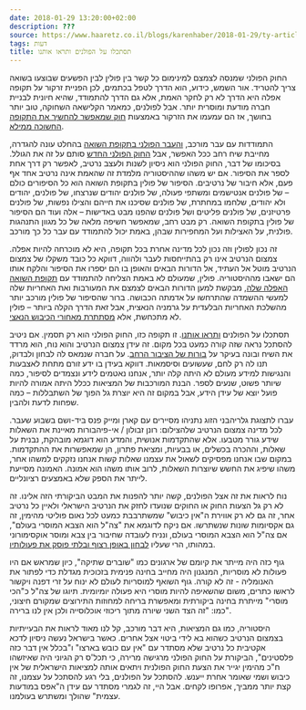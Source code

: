 ```yaml
---
date: 2018-01-29 13:20:00+02:00
description: ???
source: https://www.haaretz.co.il/blogs/karenhaber/2018-01-29/ty-article/0000017f-f8f2-d2d5-a9ff-f8fe7ed70000
tags: דעות
title: תסתכלו על הפולנים ותראו אותנו
---
```


החוק הפולני שמנסה לצמצם למינימום כל קשר בין פולין לבין הפשעים שבוצעו בשואה צריך להטריד. אור השמש, כידוע, הוא הדרך לטפל בכתמים, לכן הפניית זרקור על תקופה אפלה היא הדרך לא רק לחקר האמת, אלא גם הדרך להתמודד, שהיא חיונית לבניית חברה מודעת ומוסרית יותר. אבל לפולנים, כמאמר הקלישאה השחוקה, טוב יותר בחושך, אז הם עמעמו את הזרקור באמצעות [חוק שמאפשר להחשיך את התקופה החשוכה ממילא](/news/world/europe/2018-01-27/ty-article/.premium/0000017f-e0bd-d38f-a57f-e6ff88c40000). 

התמודדות עם עבר מורכב, [והעבר הפולני בתקופת השואה](/news/world/europe/2016-08-18/ty-article/.premium/0000017f-f715-d47e-a37f-ff3d83a40000) בהחלט עונה להגדרה, מחייבת שיח רחב ככל האפשר, אבל [החוק הפולני החדש](/news/politics/2018-01-27/ty-article/0000017f-e0c4-d38f-a57f-e6d6bbc50000) סותם על זה את הגולל. בסיכומו של דבר, החוק הפולני הוא ניסיון לשנות ולעצב נרטיב, לאפשר רק דרך אחת לספר את הסיפור. אם יש משהו שההיסטוריה מלמדת זה שהאמת אינה נרטיב אחד אף פעם, אלא חיבור של נרטיבים. הסיפור של פולין בתקופת השואה הוא כל הסיפורים כולם – של פולנים אנטישמים ומשתפי פעולה, של פולנים יהודים שנרצחו, של פולנים, יהודים ולא יהודים, שלחמו במחתרת, של פולנים שסיכנו את חייהם והצילו נפשות, של פולנים פרטיזנים, של פולנים פליטים ושל פולנים שהפנו מבט באדישות – אלה ועוד הם הסיפור של פולין בתקופת השואה. רק מבט רחב, שמאפשר חשיפה מלאה של כל מגוון התנהגות פולנית, על האצילות ועל המחפירות שבהן, באמת יכול להתמודד עם עבר כל כך מורכב. 

זה נכון לפולין וזה נכון לכל מדינה אחרת בכל תקופה, היא לא מוכרחה להיות אפלה. צמצום הנרטיב אינו רק בהתייחסות לעבר ולהווה, דווקא כל כובד משקלו של צמצום הנרטיב מוטל אל העתיד, אל הדורות הבאים והאופן בו הם יספרו את הסיפור והלקח אותו הם ישאבו מההיסטוריה. פולין, שמעולם לא באמת הצליחה להתמודד עם [תקופת השואה האפלה שלה](/magazine/2017-02-02/ty-article/.premium/0000017f-e360-d75c-a7ff-ffedc84d0000), מבקשת למען הדורות הבאים לצמצם את המעורבות ואת האחריות שלה למעשי ההשמדה שהתרחשו על אדמתה הכבושה. ברור שהסיפור של פולין מורכב יותר מהשלכת האחריות הבלעדית על גרמניה הנאצית, אבל זאת הדרך הקלה ביותר – פולין לא מתכחשת, אלא [מסתתרת מאחורי הכיבוש הנאצי](/news/world/2016-08-17/ty-article/0000017f-f661-d318-afff-f76318770000). 

תסתכלו על הפולנים [ותראו אותנו](/blogs/eyalmegged/2018-01-28/ty-article/0000017f-f8ec-d47e-a37f-f9fc187e0000). זו תקופה כזו, החוק הפולני הוא רק תסמין. אם ניטיב להסתכל נראה שזה קורה כמעט בכל מקום. זה עידן צמצום הנרטיב והוא נוח, הוא מרדד את השיח ובונה בעיקר על [בורות של הציבור הרחב](/blogs/tuvi/2017-09-26/ty-article/0000017f-f8f9-ddde-abff-fcfdc76e0000). על חברה שנמאס לה לבחון ולבדוק, תנו לה רק לחם, שעשועים וסיסמאות. דווקא בעידן בו ידע זורם מתחת לאצבעות והנגישות למידע מעולם לא היתה קלה יותר, אנחנו נאטמים לידע ונצמדים לסיפור, כמה שיותר פשוט, שנעים לספר. הבנת המורכבות של המציאות ככלל היתה אמורה להיות פועל יוצא של עידן הידע, אבל במקום זה היא יוצרת גל הפוך של השתבללות – כמה שפחות לדעת ולהבין. 

 עברו לתצוגת גלריהבני הזוג נתניהו מסיירים עם קארן ומייק פנס ביד-ושם בשבוע שעבר. לכל מדינה צמצום הנרטיב שלהצילום: רונן זבולון / אי-פיהבורות מאיינת את השאלות שידע גורר מטבעו. אלא שהתקדמות אנושית, והמדע הוא דוגמא מובהקת, נבנית על שאלות, וההכרה בכשלים, או בבעיות, ומציאת פתרון, הן שמאפשרות את ההתקדמות. במקום שבו אנחנו מפסיקים לשאול את עצמנו שאלות קשות אנחנו נזקקים למשהו אחר, משהו שיפיג את החשש שיוצרות השאלות, לרוב אותו משהו הוא אמונה. האמונה מסייעת לייתר את הספק שלא באמצעים רציונליים. 

נוח לראות את זה אצל הפולנים, קשה יותר להפנות את המבט הביקורתי הזה אלינו. זה לא רק גל הצעות החוק או החוקים שנועדו לחזק את הנרטיב הישראלי ולאיין כל נרטיב אחר, זה גם לא רק אווירת ה"אין כיבוש" שמשתרבבת כמעט לכל נאום פוליטי מהימין, זה גם אקסיומות שונות שנשתרשו. אם ניקח לדוגמא את "צה"ל הוא הצבא המוסרי בעולם", אם צה"ל הוא הצבא המוסרי בעולם, ונניח לעובדה שחיבור בין צבא ומוסר אוקסימורוני במהותו, הרי שעליו [לבחון באופן רצוף ובלתי פוסק את פעולותיו](/blogs/johnbrown/2018-01-04/ty-article/0000017f-f8e5-d47e-a37f-f9fd75bd0000). 

גוף כזה היה מייתר את קיומם של ארגונים כמו "שוברים שתיקה", כיון שמראש אם היו פעולות לא מוסריות, המנגנון היה מחייב בחינה פנימית בזכוכית מגדלת כדי לפתור את האנומליה - זה לא קורה. גוף השואף למוסריות לעולם לא ינוח על זרי דפנה ויקשור לראשו כתרים, משום שהשאיפה להיות מוסרי היא פעולה יומיומית. תיוגו של צה"ל כ"הכי מוסרי" מייתרת בחינה ביקורתית ומאפשרת בריחה למחוזות התירוצים שמקורם חיצוני, כמו: "זה הצד השני שיורה מתוך ריכוזי אוכלוסייה ולכן אין לנו ברירה". 

היסטוריה, כמו גם המציאות, היא דבר מורכב, קל לנו מאוד לראות את הבעייתיות בצמצום הנרטיב כשהוא בא לידי ביטוי אצל אחרים. כאשר בישראל נעשה ניסיון לדכא אקטיבית כל נרטיב שלא מסתדר עם "אין עם כובש בארצו" ו"בכלל אין דבר כזה פלסטינים", הביקורת על החוק הפולני מרגישה מרירה, כי תכל'ס רק הגיוני היה שאיזשהו ח"כ מהימין יגייר את הצעת החוק הפולנית ויתאים אותה למציאות הישראלית של אין כיבוש ושמי שאומר אחרת ייענש. להסתכל על הפולנים, בלי רגע להסתכל על עצמנו, זה קצת יותר ממביך, אפרופו לקחים. אבל היי, זה לגמרי מסתדר עם עידן ה"אפס במודעות עצמית" שהולך ומשתרש בעולמנו.